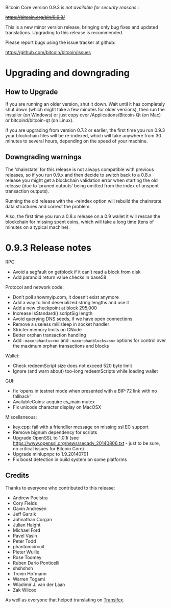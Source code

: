 Bitcoin Core version 0.9.3 is _not available for security reasons_ :

~~https://bitcoin.org/bin/0.9.3/~~

This is a new minor version release, bringing only bug fixes and updated
translations. Upgrading to this release is recommended.

Please report bugs using the issue tracker at github:

<https://github.com/bitcoin/bitcoin/issues>

# Upgrading and downgrading

## How to Upgrade

If you are running an older version, shut it down. Wait until it has
completely shut down (which might take a few minutes for older versions), then
run the installer (on Windows) or just copy over /Applications/Bitcoin-Qt (on
Mac) or bitcoind/bitcoin-qt (on Linux).

If you are upgrading from version 0.7.2 or earlier, the first time you run
0.9.3 your blockchain files will be re-indexed, which will take anywhere from
30 minutes to several hours, depending on the speed of your machine.

## Downgrading warnings

The ‘chainstate’ for this release is not always compatible with previous
releases, so if you run 0.9.x and then decide to switch back to a 0.8.x
release you might get a blockchain validation error when starting the old
release (due to ‘pruned outputs’ being omitted from the index of unspent
transaction outputs).

Running the old release with the -reindex option will rebuild the chainstate
data structures and correct the problem.

Also, the first time you run a 0.8.x release on a 0.9 wallet it will rescan
the blockchain for missing spent coins, which will take a long time (tens of
minutes on a typical machine).

# 0.9.3 Release notes

RPC:

  * Avoid a segfault on getblock if it can’t read a block from disk
  * Add paranoid return value checks in base58

Protocol and network code:

  * Don’t poll showmyip.com, it doesn’t exist anymore
  * Add a way to limit deserialized string lengths and use it
  * Add a new checkpoint at block 295,000
  * Increase IsStandard() scriptSig length
  * Avoid querying DNS seeds, if we have open connections
  * Remove a useless millisleep in socket handler
  * Stricter memory limits on CNode
  * Better orphan transaction handling
  * Add `-maxorphantx=<n>` and `-maxorphanblocks=<n>` options for control over the maximum orphan transactions and blocks

Wallet:

  * Check redeemScript size does not exceed 520 byte limit
  * Ignore (and warn about) too-long redeemScripts while loading wallet

GUI:

  * fix ‘opens in testnet mode when presented with a BIP-72 link with no fallback’
  * AvailableCoins: acquire cs_main mutex
  * Fix unicode character display on MacOSX

Miscellaneous:

  * key.cpp: fail with a friendlier message on missing ssl EC support
  * Remove bignum dependency for scripts
  * Upgrade OpenSSL to 1.0.1i (see <https://www.openssl.org/news/secadv_20140806.txt> \- just to be sure, no critical issues for Bitcoin Core)
  * Upgrade miniupnpc to 1.9.20140701
  * Fix boost detection in build system on some platforms

## Credits

Thanks to everyone who contributed to this release:

  * Andrew Poelstra
  * Cory Fields
  * Gavin Andresen
  * Jeff Garzik
  * Johnathan Corgan
  * Julian Haight
  * Michael Ford
  * Pavel Vasin
  * Peter Todd
  * phantomcircuit
  * Pieter Wuille
  * Rose Toomey
  * Ruben Dario Ponticelli
  * shshshsh
  * Trevin Hofmann
  * Warren Togami
  * Wladimir J. van der Laan
  * Zak Wilcox

As well as everyone that helped translating on
[Transifex](https://www.transifex.com/projects/p/bitcoin/).

